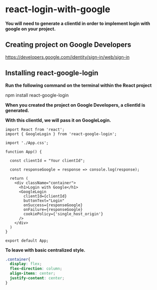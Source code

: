 # react-login-with-google

**You will need to generate a clientId in order to implement login with google on your project.**

## Creating project on Google Developers

https://developers.google.com/identity/sign-in/web/sign-in

## Installing react-google-login

**Run the following command on the terminal within the React project**

npm install react-google-login

**When you created the project on Google Developers, a clientId is generated.**

**With this clientId, we will pass it on GoogleLogin.**

```JS
import React from 'react';
import { GoogleLogin } from 'react-google-login';

import './App.css';

function App() {
  
  const clientId = "Your clientId";

  const responseGoogle = response => console.log(response);

  return (
    <div className="container">
      <h1>Login with Google</h1>
      <GoogleLogin
        clientId={clientId}
        buttonText="Login"
        onSuccess={responseGoogle}
        onFailure={responseGoogle}
        cookiePolicy={'single_host_origin'}
      />
    </div>
  )
}

export default App;
```

**To leave with basic centralized style.**

```CSS
.container{
  display: flex;
  flex-direction: column;
  align-items: center;
  justify-content: center;
}
```
